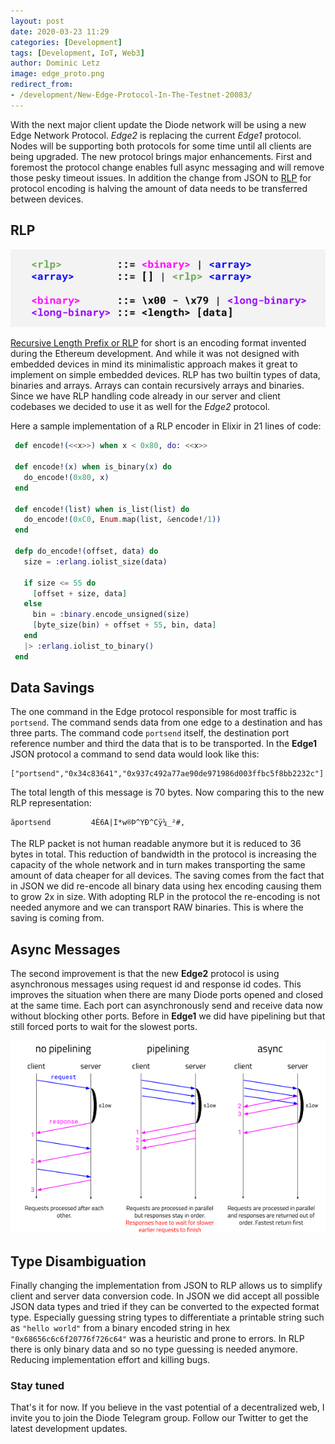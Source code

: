```yaml
---
layout: post
date: 2020-03-23 11:29
categories: [Development]
tags: [Development, IoT, Web3]
author: Dominic Letz
image: edge_proto.png
redirect_from:
- /development/New-Edge-Protocol-In-The-Testnet-20083/
---
```


With the next major client update the Diode network will be using a new Edge Network Protocol. _Edge2_ is replacing the current _Edge1_ protocol. Nodes will be supporting both protocols for some time until all clients are being upgraded. The new protocol brings major enhancements. First and foremost the protocol change enables full async messaging and will remove those pesky timeout issues. In addition the change from JSON to [RLP](https://github.com/ethereum/wiki/wiki/RLP) for protocol encoding is halving the amount of data needs to be transferred between devices.
 
## RLP

![RLP in BNF](../assets/img/blog/edge_rlpbnf.png)

[Recursive Length Prefix or RLP](https://github.com/ethereum/wiki/wiki/RLP) for short is an encoding format invented during the Ethereum development. And while it was not designed with embedded devices in mind its minimalistic approach makes it great to implement on simple embedded devices. RLP has two builtin types of data, binaries and arrays. Arrays can contain recursively arrays and binaries. Since we have RLP handling code already in our server and client codebases we decided to use it as well for the _Edge2_ protocol.
 
Here a sample implementation of a RLP encoder in Elixir in 21 lines of code:
 
```elixir
 def encode!(<<x>>) when x < 0x80, do: <<x>>
 
 def encode!(x) when is_binary(x) do
   do_encode!(0x80, x)
 end
 
 def encode!(list) when is_list(list) do
   do_encode!(0xC0, Enum.map(list, &encode!/1))
 end
 
 defp do_encode!(offset, data) do
   size = :erlang.iolist_size(data)
 
   if size <= 55 do
     [offset + size, data]
   else
     bin = :binary.encode_unsigned(size)
     [byte_size(bin) + offset + 55, bin, data]
   end
   |> :erlang.iolist_to_binary()
 end
```
 
## Data Savings
 
The one command in the Edge protocol responsible for most traffic is `portsend`. The command sends data from one edge to a destination and has three parts. The command code `portsend` itself, the destination port reference number and third the data that is to be transported. In the __Edge1__ JSON protocol a command to send data would look like this:
 
```
["portsend","0x34c83641","0x937c492a77ae90de971986d003ffbc5f8bb2232c"]
```
 
The total length of this message is 70 bytes. Now comparing this to the new RLP representation:
 
```
ãportsend         4È6A|I*w®Þ^YÐ^Cÿ¼_²#,
```
 
The RLP packet is not human readable anymore but it is reduced to 36 bytes in total. This reduction of bandwidth in the protocol is increasing the capacity of the whole network and in turn makes transporting the same amount of data cheaper for all devices. The saving comes from the fact that in JSON we did re-encode all binary data using hex encoding causing them to grow 2x in size. With adopting RLP in the protocol the re-encoding is not needed anymore and we can transport RAW binaries. This is where the saving is coming from.
 
## Async Messages
 
The second improvement is that the new __Edge2__ protocol is using asynchronous messages using request id and response id codes. This improves the situation when there are many Diode ports opened and closed at the same time. Each port can asynchronously send and receive data now without blocking other ports. Before in __Edge1__ we did have pipelining but that still forced ports to wait for the slowest ports.
 
![Async Messaging](../assets/img/blog/edge_async.png)
 
## Type Disambiguation
 
Finally changing the implementation from JSON to RLP allows us to simplify client and server data conversion code. In JSON we did accept all possible JSON data types and tried if they can be converted to the expected format type. Especially guessing string types to differentiate a printable string such as `"hello world"` from a binary encoded string in hex `"0x68656c6c6f20776f726c64"` was a heuristic and prone to errors. In RLP there is only binary data and so no type guessing is needed anymore. Reducing implementation effort and killing bugs.

### Stay tuned

That's it for now. If you believe in the vast potential of a decentralized web, I invite you to join the Diode Telegram group. Follow our Twitter to get the latest development updates.